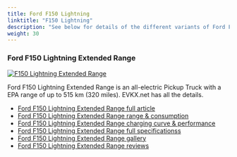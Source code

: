 ```yaml
---
title: Ford F150 Lightning
linktitle: "F150 Lightning"
description: "See below for details of the different variants of Ford F150 Lightning"
weight: 30
---
```

### Ford F150 Lightning Extended Range

<a href="f150_lightning_extended_range/"><img src="https://media.evkx.net/multimedia/models/ford/f150_lightning/f150_lightning_extended_range/main_1_st.jpg" class="img-fluid" alt="F150 Lightning Extended Range" ></a>

Ford F150 Lightning Extended Range is an all-electric Pickup Truck with a EPA range of up to 515 km (320 miles). EVKX.net has all the details. 

- [Ford F150 Lightning Extended Range full article](f150_lightning_extended_range/)
- [Ford F150 Lightning Extended Range range & consumption](f150_lightning_extended_range/rangeandconsumption)
- [Ford F150 Lightning Extended Range charging curve & performance](f150_lightning_extended_range/chargingcurve)
- [Ford F150 Lightning Extended Range full specificationss](f150_lightning_extended_range/specifications)
- [Ford F150 Lightning Extended Range gallery](f150_lightning_extended_range/gallery)
- [Ford F150 Lightning Extended Range reviews](f150_lightning_extended_range/reviews)

